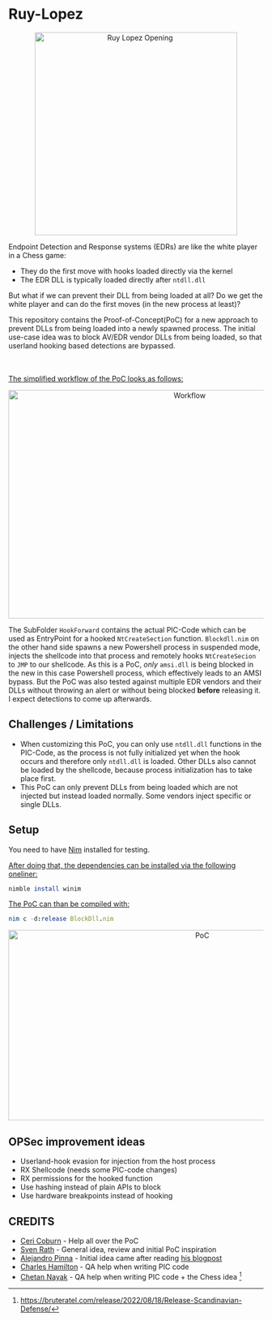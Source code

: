 # Ruy-Lopez

<p align="center">
<img src="https://github.com/S3cur3Th1sSh1t/Ruy-Lopez/blob/main/images/Ruy_Lopez_Opening.jpg?raw=true" alt="Ruy Lopez Opening" width="400" height="400">
</p>

Endpoint Detection and Response systems (EDRs) are like the white player in a Chess game:

- They do the first move with hooks loaded directly via the kernel
- The EDR DLL is typically loaded directly after `ntdll.dll`

But what if we can prevent their DLL from being loaded at all? Do we get the white player and can do the first moves (in the new process at least)? 



This repository contains the Proof-of-Concept(PoC) for a new approach to prevent DLLs from being loaded into a newly spawned process.
The initial use-case idea was to block AV/EDR vendor DLLs from being loaded, so that userland hooking based detections are bypassed.

</br></br>
<ins>The simplified workflow of the PoC looks as follows:</ins>

<p align="center">
<img src="https://github.com/S3cur3Th1sSh1t/Ruy-Lopez/blob/main/images/Idea.png" alt="Workflow" width="700" height="450">
</p>

The SubFolder `HookForward` contains the actual PIC-Code which can be used as EntryPoint for a hooked `NtCreateSection` function. `Blockdll.nim` on the other hand side spawns a new Powershell process in suspended mode, injects the shellcode into that process and remotely hooks `NtCreateSecion` to `JMP` to our shellcode. As this is a PoC, *only* `amsi.dll` is being blocked in the new in this case Powershell process, which effectively leads to an AMSI bypass. But the PoC was also tested against multiple EDR vendors and their DLLs without throwing an alert or without being blocked **before** releasing it. I expect detections to come up afterwards.

## Challenges / Limitations

- When customizing this PoC, you can only use `ntdll.dll` functions in the PIC-Code, as the process is not fully initialized yet when the hook occurs and therefore only `ntdll.dll` is loaded. Other DLLs also cannot be loaded by the shellcode, because process initialization has to take place first.
- This PoC can only prevent DLLs from being loaded which are not injected but instead loaded normally. Some vendors inject specific or single DLLs.

## Setup

You need to have [Nim](https://nim-lang.org/) installed for testing.

<ins>After doing that, the dependencies can be installed via the following oneliner:</ins>

```nim
nimble install winim
```

<ins>The PoC can than be compiled with:</ins>

```nim
nim c -d:release BlockDll.nim
```

<p align="center">
<img src="https://github.com/S3cur3Th1sSh1t/Ruy-Lopez/blob/main/images/PoC.png" alt="PoC" width="750" height="375">
</p>


## OPSec improvement ideas

- Userland-hook evasion for injection from the host process
- RX Shellcode (needs some PIC-code changes)
- RX permissions for the hooked function
- Use hashing instead of plain APIs to block
- Use hardware breakpoints instead of hooking

## CREDITS

- [Ceri Coburn](https://twitter.com/_EthicalChaos_) - Help all over the PoC
- [Sven Rath](https://twitter.com/eversinc33) - General idea, review and initial PoC inspiration
- [Alejandro Pinna](https://twitter.com/frodosobon) - Initial idea came after reading [his blogpost](https://waawaa.github.io/es/amsi_bypass-hooking-NtCreateSection/) 
- [Charles Hamilton](https://twitter.com/MrUn1k0d3r) - QA help when writing PIC code
- [Chetan Nayak](https://twitter.com/NinjaParanoid) - QA help when writing PIC code + the Chess idea [^1]

[^1]: https://bruteratel.com/release/2022/08/18/Release-Scandinavian-Defense/
